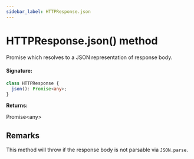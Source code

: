 ```yaml
---
sidebar_label: HTTPResponse.json
---
```


# HTTPResponse.json() method

Promise which resolves to a JSON representation of response body.

#### Signature:

```typescript
class HTTPResponse {
  json(): Promise<any>;
}
```

**Returns:**

Promise&lt;any&gt;

## Remarks

This method will throw if the response body is not parsable via `JSON.parse`.
